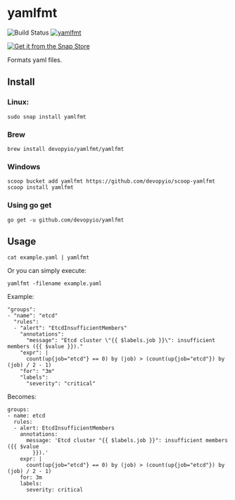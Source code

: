 # yamlfmt

![Build Status](https://travis-ci.com/devopyio/yamlfmt.svg?branch=master)
[![yamlfmt](https://snapcraft.io/yamlfmt/badge.svg)](https://snapcraft.io/yamlfmt)

[![Get it from the Snap Store](https://snapcraft.io/static/images/badges/en/snap-store-white.svg)](https://snapcraft.io/yamlfmt)

Formats yaml files.

## Install

### Linux:

```
sudo snap install yamlfmt
```

### Brew 

```
brew install devopyio/yamlfmt/yamlfmt
```

### Windows

```
scoop bucket add yamlfmt https://github.com/devopyio/scoop-yamlfmt
scoop install yamlfmt
```
### Using go get

```
go get -u github.com/devopyio/yamlfmt
```

## Usage

```
cat example.yaml | yamlfmt
```

Or you can simply execute:

```
yamlfmt -filename example.yaml
```

Example:

```
"groups": 
- "name": "etcd"
  "rules": 
  - "alert": "EtcdInsufficientMembers"
    "annotations": 
      "message": "Etcd cluster \"{{ $labels.job }}\": insufficient members ({{ $value }})."
    "expr": |
      count(up{job="etcd"} == 0) by (job) > (count(up{job="etcd"}) by (job) / 2 - 1)
    "for": "3m"
    "labels": 
      "severity": "critical"

```

Becomes:

```
groups:
- name: etcd
  rules:
  - alert: EtcdInsufficientMembers
    annotations:
      message: 'Etcd cluster "{{ $labels.job }}": insufficient members ({{ $value
        }}).'
    expr: |
      count(up{job="etcd"} == 0) by (job) > (count(up{job="etcd"}) by (job) / 2 - 1)
    for: 3m
    labels:
      severity: critical
```
